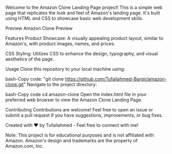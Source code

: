 Welcome to the Amazon Clone Landing Page project! This is a simple web page that replicates the look and feel of Amazon's landing page. It's built using HTML and CSS to showcase basic web development skills.

Preview
Amazon Clone Preview

Features
Product Showcase: A visually appealing product layout, similar to Amazon's, with product images, names, and prices.

CSS Styling: Utilizes CSS to enhance the design, typography, and visual aesthetics of the page.

Usage
Clone this repository to your local machine using:

bash-Copy code:
"git clone https://github.com/Tufailahmed-Bargir/amazon-clone.git"
Navigate to the project directory:

bash-Copy code
cd amazon-clone
Open the index.html file in your preferred web browser to view the Amazon Clone Landing Page.

Contributing
Contributions are welcome! Feel free to open an issue or submit a pull request if you have suggestions, improvements, or bug fixes.

Created with ❤️ by Tufailahmed - Feel free to connect with me!

Note: This project is for educational purposes and is not affiliated with Amazon. Amazon's design and trademarks are the property of Amazon.com, Inc.
